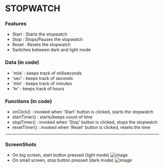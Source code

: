 # STOPWATCH 
 
### Features
* Start : Starts the stopwatch
* Stop : Stops/Pauses the stopwatch
* Reset : Resets the stopwatch
* Switches between dark and light mode

### Data (in code)
* 'mils' : keeps track of milliseconds
* 'sec' : keeps track of seconds
* 'min' : keeps track of minutes
* 'hr' : keeps track of hours

### Functions (in code)
* onClick() : invoked when 'Start' button is clicked, starts the stopwatch
* startTimer() : starts/keeps count of time
* stopTimer() : invoked when 'Stop' button is clicked, stops the stopwatch
* resetTimer() : invoked when 'Reset' button is clicked, resets the time

***

### ScreenShots
* On big screen, start button pressed (light mode)
![image](https://user-images.githubusercontent.com/90390855/216834199-98460843-8bd6-4ccf-a77f-cd1fe08558c4.png)
* On small screen, stop button pressed (dark mode)
![image](https://user-images.githubusercontent.com/90390855/216834264-ba713497-bd02-4383-bde3-653a6f9d5d13.png)


